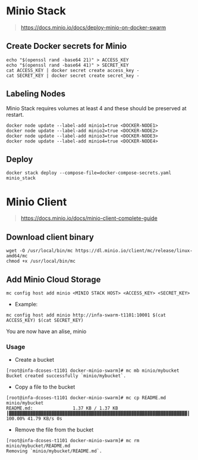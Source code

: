 # Minio Stack
> https://docs.minio.io/docs/deploy-minio-on-docker-swarm

## Create Docker secrets for Minio

```
echo "$(openssl rand -base64 21)" > ACCESS_KEY
echo "$(openssl rand -base64 41)" > SECRET_KEY
cat ACCESS_KEY | docker secret create access_key -
cat SECRET_KEY | docker secret create secret_key -
```

## Labeling Nodes
Minio Stack requires volumes at least 4 and these should be preserved
at restart.
```
docker node update --label-add minio1=true <DOCKER-NODE1>
docker node update --label-add minio2=true <DOCKER-NODE2>
docker node update --label-add minio3=true <DOCKER-NODE3>
docker node update --label-add minio4=true <DOCKER-NODE4>
```

## Deploy
```
docker stack deploy --compose-file=docker-compose-secrets.yaml minio_stack
```

# Minio Client
> https://docs.minio.io/docs/minio-client-complete-guide

## Download client binary
```
wget -O /usr/local/bin/mc https://dl.minio.io/client/mc/release/linux-amd64/mc
chmod +x /usr/local/bin/mc
```

## Add Minio Cloud Storage

```
mc config host add minio <MINIO STACK HOST> <ACCESS_KEY> <SECRET_KEY>
```
* Example:
```
mc config host add minio http://infa-swarm-t1101:10001 $(cat ACCESS_KEY) $(cat SECRET_KEY)
```
You are now have an alise, minio

### Usage

* Create a bucket
```
[root@infa-dcoses-t1101 docker-minio-swarm]# mc mb minio/mybucket
Bucket created successfully `minio/mybucket`.
```

* Copy a file to the bucket
```
[root@infa-dcoses-t1101 docker-minio-swarm]# mc cp README.md minio/mybucket
README.md:               1.37 KB / 1.37 KB ┃▓▓▓▓▓▓▓▓▓▓▓▓▓▓▓▓▓▓▓▓▓▓▓▓▓▓▓▓▓▓▓▓▓▓▓▓▓▓▓▓▓▓▓▓▓▓▓▓▓▓▓▓▓▓▓▓▓▓▓▓▓▓▓▓▓▓▓┃ 100.00% 41.79 KB/s 0s
```

* Remove the file from the bucket
```
[root@infa-dcoses-t1101 docker-minio-swarm]# mc rm minio/mybucket/README.md
Removing `minio/mybucket/README.md`.
``` 






